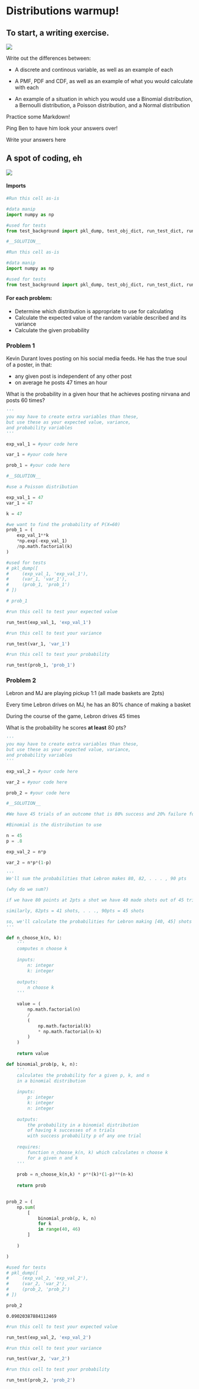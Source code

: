 # Distributions warmup!

## To start, a writing exercise.

![](viz/writing.gif)

Write out the differences between:

- A discrete and continous variable, as well as an example of each

- A PMF, PDF and CDF, as well as an example of what you would calculate with each

- An example of a situation in which you would use a Binomial distribution, a Bernoulli distribution, a Poisson distribution, and a Normal distribution

Practice some Markdown!

Ping Ben to have him look your answers over!

Write your answers here






## A spot of coding, eh
![](viz/eh.gif)

#### Imports


```python
#Run this cell as-is

#data manip
import numpy as np

#used for tests
from test_background import pkl_dump, test_obj_dict, run_test_dict, run_test 
```


```python
#__SOLUTION__

#Run this cell as-is

#data manip
import numpy as np

#used for tests
from test_background import pkl_dump, test_obj_dict, run_test_dict, run_test 
```

#### For each problem:

- Determine which distribution is appropriate to use for calculating
- Calculate the expected value of the random variable described and its variance
- Calculate the given probability

### Problem 1

Kevin Durant loves posting on his social media feeds.  He has the true soul of a poster, in that:

- any given post is independent of any other post
- on average he posts 47 times an hour

What is the probability in a given hour that he achieves posting nirvana and posts 60 times?


```python
'''
you may have to create extra variables than these, 
but use these as your expected value, variance,
and probability variables
'''

exp_val_1 = #your code here

var_1 = #your code here

prob_1 = #your code here
```


```python
#__SOLUTION__

#use a Poisson distribution

exp_val_1 = 47
var_1 = 47

k = 47

#we want to find the probability of P(X=60)
prob_1 = (
    exp_val_1**k
    *np.exp(-exp_val_1)
    /np.math.factorial(k)
)

#used for tests
# pkl_dump([
#     (exp_val_1, 'exp_val_1'),
#     (var_1, 'var_1'),
#     (prob_1, 'prob_1')
# ])

# prob_1
```


```python
#run this cell to test your expected value

run_test(exp_val_1, 'exp_val_1')
```


```python
#run this cell to test your variance

run_test(var_1, 'var_1')
```


```python
#run this cell to test your probability

run_test(prob_1, 'prob_1')
```

### Problem 2

Lebron and MJ are playing pickup 1:1 (all made baskets are 2pts)

Every time Lebron drives on MJ, he has an 80% chance of making a basket

During the course of the game, Lebron drives 45 times

What is the probability he scores **at least** 80 pts?


```python
'''
you may have to create extra variables than these, 
but use these as your expected value, variance,
and probability variables
'''

exp_val_2 = #your code here

var_2 = #your code here

prob_2 = #your code here
```


```python
#__SOLUTION__

#We have 45 trials of an outcome that is 80% success and 20% failure for each trial

#Binomial is the distribution to use

n = 45
p = .8

exp_val_2 = n*p

var_2 = n*p*(1-p)

'''
We'll sum the probabilities that Lebron makes 80, 82, . . . , 90 pts

(why do we sum?)

if we have 80 points at 2pts a shot we have 40 made shots out of 45 trials

similarly, 82pts = 41 shots, . . ., 90pts = 45 shots

so, we'll calculate the probabilities for Lebron making [40, 45] shots and sum em
'''

def n_choose_k(n, k):
    '''
    computes n choose k
    
    inputs: 
        n: integer
        k: integer
        
    outputs:
        n choose k
    '''
    
    value = (
        np.math.factorial(n)
        / 
        (
            np.math.factorial(k)
            * np.math.factorial(n-k)
        )
    )
    
    return value

def binomial_prob(p, k, n):
    '''
    calculates the probability for a given p, k, and n
    in a binomial distribution 
    
    inputs:
        p: integer
        k: integer
        n: integer
        
    outputs:
        the probability in a binomial distribution
        of having k successes of n trials
        with success probability p of any one trial
        
    requires:
        function n_choose_k(n, k) which calculates n choose k 
        for a given n and k
    '''
    
    prob = n_choose_k(n,k) * p**(k)*(1-p)**(n-k)
    
    return prob
    

prob_2 = (
    np.sum(
        [
            binomial_prob(p, k, n)
            for k
            in range(40, 46)
        ]
    
    )

)

#used for tests
# pkl_dump([
#     (exp_val_2, 'exp_val_2'),
#     (var_2, 'var_2'),
#     (prob_2, 'prob_2')
# ])

prob_2
```




    0.09020387884112469




```python
#run this cell to test your expected value

run_test(exp_val_2, 'exp_val_2')
```


```python
#run this cell to test your variance

run_test(var_2, 'var_2')
```


```python
#run this cell to test your probability

run_test(prob_2, 'prob_2')
```
